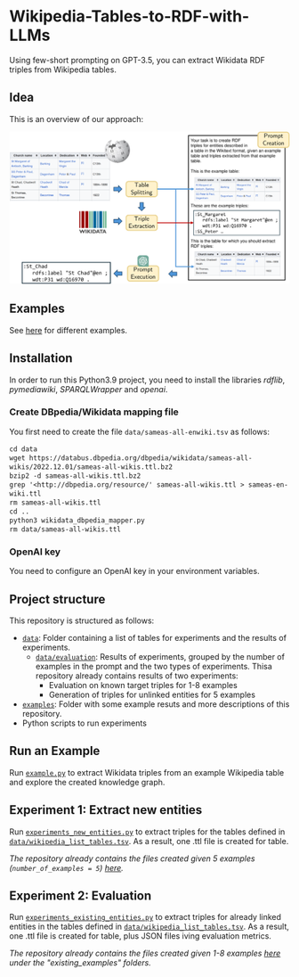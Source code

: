 # Wikipedia-Tables-to-RDF-with-LLMs

Using few-short prompting on GPT-3.5, you can extract Wikidata RDF triples from Wikipedia tables.

## Idea

This is an overview of our approach:

![Overview of our approach](images/approach.png)

## Examples

See [here](examples) for different examples.

## Installation

In order to run this Python3.9 project, you need to install the libraries *rdflib*, *pymediawiki*, *SPARQLWrapper* and *openai*.

### Create DBpedia/Wikidata mapping file

You first need to create the file `data/sameas-all-enwiki.tsv` as follows:

```
cd data
wget https://databus.dbpedia.org/dbpedia/wikidata/sameas-all-wikis/2022.12.01/sameas-all-wikis.ttl.bz2
bzip2 -d sameas-all-wikis.ttl.bz2
grep '<http://dbpedia.org/resource/' sameas-all-wikis.ttl > sameas-en-wiki.ttl
rm sameas-all-wikis.ttl
cd ..
python3 wikidata_dbpedia_mapper.py
rm data/sameas-all-wikis.ttl
```

### OpenAI key

You need to configure an OpenAI key in your environment variables.

## Project structure

This repository is structured as follows:
- [`data`](data): Folder containing a list of tables for experiments and the results of experiments.
   - [`data/evaluation`](data/evaluation): Results of experiments, grouped by the number of examples in the prompt and the two types of experiments. Thisa repository already contains results of two experiments:
       - Evaluation on known target triples for 1-8 examples
       - Generation of triples for unlinked entities for 5 examples
- [`examples`](examples): Folder with some example resuts and more descriptions of this repository.
- Python scripts to run experiments

## Run an Example

Run [`example.py`](example.py) to extract Wikidata triples from an example Wikipedia table and explore the created knowledge graph.

## Experiment 1: Extract new entities

Run [`experiments_new_entities.py`](experiments_new_entities.py) to extract triples for the tables defined in [`data/wikipedia_list_tables.tsv`](data/wikipedia_list_tables.tsv). As a result, one .ttl file is created for table.

_The repository already contains the files created given 5 examples (`number_of_examples = 5`) [here](data/evaluation/5_examples/new_entities/outputs)._

## Experiment 2: Evaluation

Run [`experiments_existing_entities.py`](experiments_existing_entities.py) to extract triples for already linked entities in the tables defined in [`data/wikipedia_list_tables.tsv`](data/wikipedia_list_tables.tsv). As a result, one .ttl file is created for table, plus JSON files iving evaluation metrics.

_The repository already contains the files created given 1-8 examples [here](data/evaluation) under the "existing_examples" folders._
